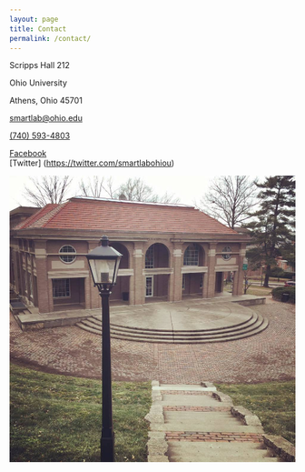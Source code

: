 ```yaml
---
layout: page
title: Contact
permalink: /contact/
---
```



Scripps Hall 212

Ohio University

Athens, Ohio 45701

[smartlab@ohio.edu](mailto:smartlab@ohio.edu)

[(740) 593-4803](tel://7405934803)

[Facebook](https://www.facebook.com/SMARTlabOhioU)
<br>
[Twitter] (https://twitter.com/smartlabohiou)

![](/uploads/versions/scrippshall---x----960-960x---.jpg)
